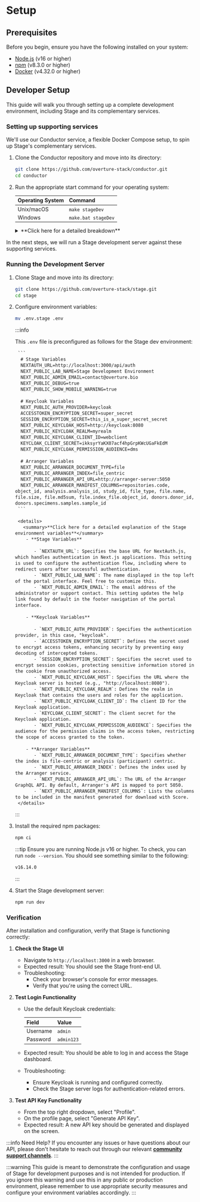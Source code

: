 # Setup

## Prerequisites

Before you begin, ensure you have the following installed on your system:

- [Node.js](https://nodejs.org/) (v16 or higher)
- [npm](https://www.npmjs.com/) (v8.3.0 or higher)
- [Docker](https://www.docker.com/) (v4.32.0 or higher)

## Developer Setup

This guide will walk you through setting up a complete development environment, including Stage and its complementary services.

### Setting up supporting services

We'll use our Conductor service, a flexible Docker Compose setup, to spin up Stage's complementary services.

1. Clone the Conductor repository and move into its directory:

   ```bash
   git clone https://github.com/overture-stack/conductor.git
   cd conductor
   ```

2. Run the appropriate start command for your operating system:

   | Operating System | Command             |
   | ---------------- | ------------------- |
   | Unix/macOS       | `make stageDev`     |
   | Windows          | `make.bat stageDev` |

    <details>
    <summary>**Click here for a detailed breakdown**</summary>

   This command will set up all complementary services for Stage development as follows:

   ![Stage Dev](./assets/stageDev.svg 'Stage Dev Environment')

   | Service         | Port   | Description                                     | Purpose in Stage Development                          |
   | --------------- | ------ | ----------------------------------------------- | ----------------------------------------------------- |
   | Conductor       | -      | Orchestrates deployments and environment setups | Manages the overall development environment           |
   | Keycloak        | `8080` | Authorization and authentication service        | Provides OAuth2 authentication for Stage              |
   | Arranger Server | `5050` | GraphQL API for data querying                   | Handles data queries for Stage's search functionality |
   | Elasticsearch   | `9200` | Search and analytics engine                     | Stores and indexes data for Arranger                  |

   - Ensure all ports are free on your system before starting the environment.
   - You may need to adjust the ports in the `docker-compose.yml` file if you have conflicts with existing services.

   For more information on configuring and using these services, see our [Conductor documentation linked here](/docs/other-software/Conductor)

    </details>

In the next steps, we will run a Stage development server against these supporting services.

### Running the Development Server

1.  Clone Stage and move into its directory:

    ```bash
    git clone https://github.com/overture-stack/stage.git
    cd stage
    ```

2.  Configure environment variables:

    ```bash
    mv .env.stage .env
    ```

    :::info

    This `.env` file is preconfigured as follows for the Stage dev environment:

         ```
          # Stage Variables
          NEXTAUTH_URL=http://localhost:3000/api/auth
          NEXT_PUBLIC_LAB_NAME=Stage Development Environment
          NEXT_PUBLIC_ADMIN_EMAIL=contact@overture.bio
          NEXT_PUBLIC_DEBUG=true
          NEXT_PUBLIC_SHOW_MOBILE_WARNING=true

          # Keycloak Variables
          NEXT_PUBLIC_AUTH_PROVIDER=keycloak
          ACCESSTOKEN_ENCRYPTION_SECRET=super_secret
          SESSION_ENCRYPTION_SECRET=this_is_a_super_secret_secret
          NEXT_PUBLIC_KEYCLOAK_HOST=http://keycloak:8080
          NEXT_PUBLIC_KEYCLOAK_REALM=myrealm
          NEXT_PUBLIC_KEYCLOAK_CLIENT_ID=webclient
          KEYCLOAK_CLIENT_SECRET=ikksyrYaKX07acf4hpGrpKWcUGaFkEdM
          NEXT_PUBLIC_KEYCLOAK_PERMISSION_AUDIENCE=dms

          # Arranger Variables
          NEXT_PUBLIC_ARRANGER_DOCUMENT_TYPE=file
          NEXT_PUBLIC_ARRANGER_INDEX=file_centric
          NEXT_PUBLIC_ARRANGER_API_URL=http://arranger-server:5050
          NEXT_PUBLIC_ARRANGER_MANIFEST_COLUMNS=repositories.code, object_id, analysis.analysis_id, study_id, file_type, file.name, file.size, file.md5sum, file.index_file.object_id, donors.donor_id, donors.specimens.samples.sample_id
         ```

         <details>
           <summary>**Click here for a detailed explanation of the Stage environment variables**</summary>
            - **Stage Variables**

               - `NEXTAUTH_URL`: Specifies the base URL for NextAuth.js, which handles authentication in Next.js applications. This setting is used to configure the authentication flow, including where to redirect users after successful authentication.
               - `NEXT_PUBLIC_LAB_NAME`: The name displayed in the top left of the portal interface. Feel free to customize this.
               - `NEXT_PUBLIC_ADMIN_EMAIL`: The email address of the administrator or support contact. This setting updates the help link found by default in the footer navigation of the portal interface.

            - **Keycloak Variables**

               - `NEXT_PUBLIC_AUTH_PROVIDER`: Specifies the authentication provider, in this case, "keycloak".
               - `ACCESSTOKEN_ENCRYPTION_SECRET`: Defines the secret used to encrypt access tokens, enhancing security by preventing easy decoding of intercepted tokens.
               - `SESSION_ENCRYPTION_SECRET`: Specifies the secret used to encrypt session cookies, protecting sensitive information stored in the cookie from unauthorized access.
               - `NEXT_PUBLIC_KEYCLOAK_HOST`: Specifies the URL where the Keycloak server is hosted (e.g., "http://localhost:8080").
               - `NEXT_PUBLIC_KEYCLOAK_REALM`: Defines the realm in Keycloak that contains the users and roles for the application.
               - `NEXT_PUBLIC_KEYCLOAK_CLIENT_ID`: The client ID for the Keycloak application.
               - `KEYCLOAK_CLIENT_SECRET`: The client secret for the Keycloak application.
               - `NEXT_PUBLIC_KEYCLOAK_PERMISSION_AUDIENCE`: Specifies the audience for the permission claims in the access token, restricting the scope of access granted to the token.

            - **Arranger Variables**
               - `NEXT_PUBLIC_ARRANGER_DOCUMENT_TYPE`: Specifies whether the index is file-centric or analysis (participant) centric.
               - `NEXT_PUBLIC_ARRANGER_INDEX`: Defines the index used by the Arranger service.
               - `NEXT_PUBLIC_ARRANGER_API_URL`: The URL of the Arranger GraphQL API. By default, Arranger's API is mapped to port 5050.
               - `NEXT_PUBLIC_ARRANGER_MANIFEST_COLUMNS`: Lists the columns to be included in the manifest generated for download with Score.
         </details>

    :::

3.  Install the required npm packages:

    ```bash
    npm ci
    ```

    :::tip
    Ensure you are running Node.js v16 or higher. To check, you can run `node --version`. You should see something similar to the following:

    ```bash
    v16.14.0
    ```

    :::

4.  Start the Stage development server:

    ```bash
    npm run dev
    ```

### Verification

After installation and configuration, verify that Stage is functioning correctly:

1. **Check the Stage UI**

   - Navigate to `http://localhost:3000` in a web browser.
   - Expected result: You should see the Stage front-end UI.
   - Troubleshooting:
     - Check your browser's console for error messages.
     - Verify that you're using the correct URL.

2. **Test Login Functionality**

   - Use the default Keycloak credentials:

     | Field    | Value      |
     | -------- | ---------- |
     | Username | `admin`    |
     | Password | `admin123` |

   - Expected result: You should be able to log in and access the Stage dashboard.
   - Troubleshooting:
     - Ensure Keycloak is running and configured correctly.
     - Check the Stage server logs for authentication-related errors.

3. **Test API Key Functionality**
   - From the top right dropdown, select "Profile".
   - On the profile page, select "Generate API Key".
   - Expected result: A new API key should be generated and displayed on the screen.

:::info Need Help?
If you encounter any issues or have questions about our API, please don't hesitate to reach out through our relevant [**community support channels**](/community/support).
:::

:::warning
This guide is meant to demonstrate the configuration and usage of Stage for development purposes and is not intended for production. If you ignore this warning and use this in any public or production environment, please remember to use appropriate security measures and configure your environment variables accordingly.
:::
